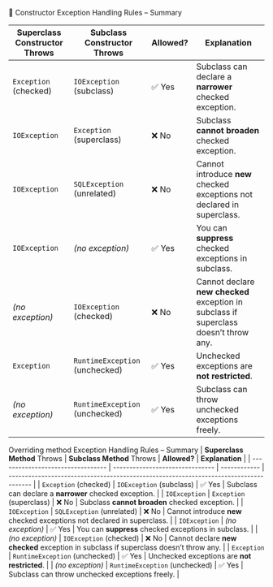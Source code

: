 📜 Constructor Exception Handling Rules – Summary

| **Superclass Constructor** Throws | **Subclass Constructor** Throws | **Allowed?** | **Explanation**                                                                       |
| --------------------------------- | ------------------------------- | ------------ | ------------------------------------------------------------------------------------- |
| `Exception` (checked)             | `IOException` (subclass)        | ✅ Yes        | Subclass can declare a **narrower** checked exception.                                |
| `IOException`                     | `Exception` (superclass)        | ❌ No         | Subclass **cannot broaden** checked exception.                                        |
| `IOException`                     | `SQLException` (unrelated)      | ❌ No         | Cannot introduce **new** checked exceptions not declared in superclass.               |
| `IOException`                     | *(no exception)*                | ✅ Yes        | You can **suppress** checked exceptions in subclass.                                  |
| *(no exception)*                  | `IOException` (checked)         | ❌ No         | Cannot declare **new checked** exception in subclass if superclass doesn’t throw any. |
| `Exception`                       | `RuntimeException` (unchecked)  | ✅ Yes        | Unchecked exceptions are **not restricted**.                                          |
| *(no exception)*                  | `RuntimeException` (unchecked)  | ✅ Yes        | Subclass can throw unchecked exceptions freely.                                       |

Overriding method Exception Handling Rules – Summary
| **Superclass Method** Throws | **Subclass Method** Throws | **Allowed?** | **Explanation**                                                                       |
| --------------------------------- | ------------------------------- | ------------ | ------------------------------------------------------------------------------------- |
| `Exception` (checked)             | `IOException` (subclass)        | ✅ Yes        | Subclass can declare a **narrower** checked exception.                                |
| `IOException`                     | `Exception` (superclass)        | ❌ No         | Subclass **cannot broaden** checked exception.                                        |
| `IOException`                     | `SQLException` (unrelated)      | ❌ No         | Cannot introduce **new** checked exceptions not declared in superclass.               |
| `IOException`                     | *(no exception)*                | ✅ Yes        | You can **suppress** checked exceptions in subclass.                                  |
| *(no exception)*                  | `IOException` (checked)         | ❌ No         | Cannot declare **new checked** exception in subclass if superclass doesn’t throw any. |
| `Exception`                       | `RuntimeException` (unchecked)  | ✅ Yes        | Unchecked exceptions are **not restricted**.                                          |
| *(no exception)*                  | `RuntimeException` (unchecked)  | ✅ Yes        | Subclass can throw unchecked exceptions freely.                                       |
